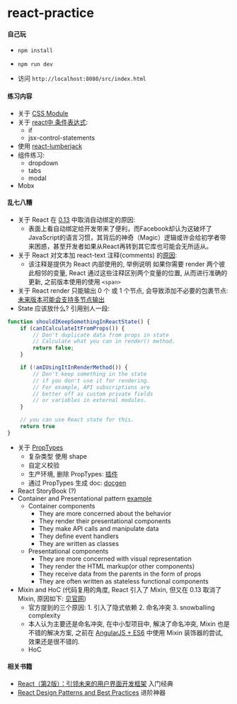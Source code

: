 # react-practice

#### 自己玩

- `npm install`

- `npm run dev`

- 访问 `http://localhost:8080/src/index.html`

#### 练习内容

- 关于 [CSS Module](https://github.com/camsong/blog/issues/5)
- 关于 [react中 条件表达式](https://github.com/ShuyunXIANFESchool/FE-problem-collection/issues/40):
    - if
    - jsx-control-statements
- 使用 [react-lumberjack](https://github.com/ryanflorence/react-lumberjack)
- 组件练习:
    - dropdown
    - tabs
    - modal
- Mobx

#### 乱七八糟

- 关于 React 在 [0.13](https://facebook.github.io/react/blog/2015/01/27/react-v0.13.0-beta-1.html) 中取消自动绑定的原因:
    - 表面上看自动绑定给开发带来了便利，而Facebook却认为这破坏了JavaScript的语言习惯，其背后的神奇（Magic）逻辑或许会给初学者带来困惑，甚至开发者如果从React再转到其它库也可能会无所适从。
- 关于 React 对文本加 react-text 注释(comments) 的[原因](https://stackoverflow.com/questions/38133978/reactjs-net-are-react-text-tags-required-when-rendered):
    - 该注释是提供为 React 内部使用的, 举例说明 如果你需要 render 两个彼此相邻的变量, React 通过这些注释区别两个变量的位置, 从而进行准确的更新, 之前版本使用的使用 `<span>`
- 关于 React render 只能输出 0 个 或 1 个节点, 会导致添加不必要的包裹节点: [未来版本可能会支持多节点输出](https://github.com/facebook/react/issues/2127)
- State 应该放什么? 引用别人一段:

```js
function shouldIKeepSomethingInReactState() {
    if (canICalculateItFromProps()) {
        // Don't duplicate data from props in state
        // Calculate what you can in render() method.
        return false;
    }

    if (!amIUsingItInRenderMethod()) {
        // Don't keep something in the state
        // if you don't use it for rendering.
        // For example, API subscriptions are
        // better off as custom private fields
        // or variables in external modules.
    }

    // you can use React state for this.
    return true
}
```
- 关于 [PropTypes](https://facebook.github.io/react/docs/typechecking-with-proptypes.html)
    - 复杂类型 使用 shape
    - 自定义校验
    - 生产环境, 删除 PropTypes: [插件](https://github.com/oliviertassinari/babel-plugin-transform-react-remove-prop-types)
    - 通过 PropTypes 生成 doc: [docgen](https://github.com/reactjs/react-docgen)
- React StoryBook (?)
- Container and Presentational pattern [example](https://github.com/hjzheng/react-demo-starter)
    - Container components
        - They are more concerned about the behavior
        - They render their presentational components
        - They make API calls and manipulate data
        - They define event handlers
        - They are written as classes
    - Presentational components
        - They are more concerned with visual representation
        - They render the HTML markup(or other components)
        - They receive data from the parents in the form of props
        - They are often written as stateless functional components
- Mixin and HoC (代码复用的角度, React 引入了 Mixin, 但又在 0.13 取消了 Mixin, 原因如下: [见官网](https://facebook.github.io/react/blog/2016/07/13/mixins-considered-harmful.html))
    - 官方提到的三个原因: 1. 引入了隐式依赖 2. 命名冲突 3. snowballing complexity
    - 本人认为主要还是命名冲突, 在中小型项目中, 解决了命名冲突, Mixin 也是不错的解决方案, 之前在 [AngularJS + ES6](https://github.com/hjzheng/angular-utils) 中使用 Mixin 装饰器的尝试, 效果还是很不错的.
    - HoC

#### 相关书籍

- [React（第2版）：引领未来的用户界面开发框架](https://book.douban.com/subject/26918475/) 入门经典
- [React Design Patterns and Best Practices](https://book.douban.com/subject/26963822/) 进阶神器
